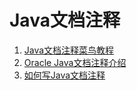 # Java文档注释

1. [Java文档注释菜鸟教程](https://www.runoob.com/java/java-documentation.html)
2. [Oracle Java文档注释介绍](https://www.oracle.com/cn/technical-resources/articles/java/javadoc-tool.html)
3. [如何写Java文档注释](https://www.cnblogs.com/boring09/p/4274893.html)

